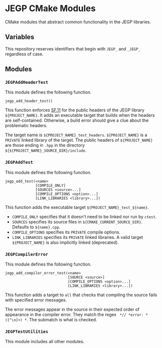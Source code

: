 # JEGP CMake Modules

CMake modules that abstract common functionality in the JEGP libraries.

## Variables

This repository reserves identifiers that begin with `JEGP_` and `_JEGP_` regardless of case.

## Modules

### `JEGPAddHeaderTest`

This module defines the following function.

```
jegp_add_header_test()
```

This function enforces [SF.11]
for the public headers of the JEGP library `${PROJECT_NAME}`.
It adds an executable target that builds when the headers are self-contained.
Otherwise, a build error should give a clue about the problematic headers.

[SF.11]: http://isocpp.github.io/CppCoreGuidelines/CppCoreGuidelines#Rs-contained
"Header files should be self-contained"

The target name is `${PROJECT_NAME}_test_headers`.
`${PROJECT_NAME}` is a `PRIVATE` linked library of the target.
The public headers of `${PROJECT_NAME}` are those ending in `.hpp`
in the directory `${${PROJECT_NAME}_SOURCE_DIR}/include`.

### `JEGPAddTest`

This module defines the following function.

```
jegp_add_test(<name>
              [COMPILE_ONLY]
              [SOURCES <source>...]
              [COMPILE_OPTIONS <option>...]
              [LINK_LIBRARIES <library>...])
```

This function adds the executable target `${PROJECT_NAME}_test_${name}`.
- `COMPILE_ONLY` specifies that it doesn't need to be linked nor run by `ctest`.
- `SOURCES` specifies its source files in `${CMAKE_CURRENT_SOURCE_DIR}`.
  Defaults to `${name}.cpp`.
- `COMPILE_OPTIONS` specifies its `PRIVATE` compile options.
- `LINK_LIBRARIES` specifies its `PRIVATE` linked libraries.
  A valid target `${PROJECT_NAME}` is also implicitly linked (deprecated).

### `JEGPCompilerError`

This module defines the following function.

```
jegp_add_compiler_error_test(<name>
                             [SOURCE <source>]
                             [COMPILE_OPTIONS <option>...]
                             [LINK_LIBRARIES <library>...])
```

This function adds a target to `all` that checks that
compiling the source fails with specified error messages.

The error messages appear in the source
in their expected order of appearance in the compiler error.
They match the regex ` *// *error: *([^\n]+) *`.
The submatch is what is checked.

### `JEGPTestUtilities`

This module includes all other modules.
